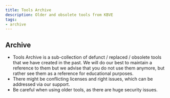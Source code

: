 ```yaml
---
title: Tools Archive
description: Older and obsolete tools from KBVE
tags:
- archive
---
```


## Archive

- Tools Archive is a sub-collection of defunct / replaced / obsolete tools that we have created in the past. We will do our best to maintain a reference to them but we advise that you do not use them anymore, but rather see them as a reference for educational purposes.
- There might be conflicting licenses and right issues, which can be addressed via our support.
- Be careful when using older tools, as there are huge security issues.
